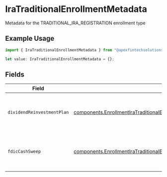 # IraTraditionalEnrollmentMetadata

Metadata for the TRADITIONAL_IRA_REGISTRATION enrollment type

## Example Usage

```typescript
import { IraTraditionalEnrollmentMetadata } from "@apexfintechsolutions/ascend-sdk/models/components";

let value: IraTraditionalEnrollmentMetadata = {};
```

## Fields

| Field                                                                                                                                                                          | Type                                                                                                                                                                           | Required                                                                                                                                                                       | Description                                                                                                                                                                    | Example                                                                                                                                                                        |
| ------------------------------------------------------------------------------------------------------------------------------------------------------------------------------ | ------------------------------------------------------------------------------------------------------------------------------------------------------------------------------ | ------------------------------------------------------------------------------------------------------------------------------------------------------------------------------ | ------------------------------------------------------------------------------------------------------------------------------------------------------------------------------ | ------------------------------------------------------------------------------------------------------------------------------------------------------------------------------ |
| `dividendReinvestmentPlan`                                                                                                                                                     | [components.EnrollmentIraTraditionalEnrollmentMetadataDividendReinvestmentPlan](../../models/components/enrollmentiratraditionalenrollmentmetadatadividendreinvestmentplan.md) | :heavy_minus_sign:                                                                                                                                                             | Option to auto-enroll in Dividend Reinvestment; defaults to true                                                                                                               | DIVIDEND_REINVESTMENT_ENROLL                                                                                                                                                   |
| `fdicCashSweep`                                                                                                                                                                | [components.EnrollmentIraTraditionalEnrollmentMetadataFdicCashSweep](../../models/components/enrollmentiratraditionalenrollmentmetadatafdiccashsweep.md)                       | :heavy_minus_sign:                                                                                                                                                             | Option to auto-enroll in FDIC cash sweep; defaults to true                                                                                                                     | FDIC_CASH_SWEEP_ENROLL                                                                                                                                                         |